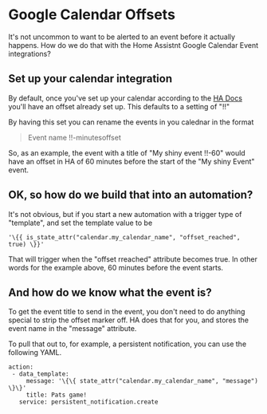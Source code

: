 # Google Calendar Offsets

It's not uncommon to want to be alerted to an event before it actually happens.  How do we do that with the Home Assistnt Google Calendar Event integrations?

## Set up your calendar integration

By default, once you've set up your calendar according to the [HA Docs](https://www.home-assistant.io/integrations/calendar.google/) you'll have an offset already set up.  This defaults to a setting of "!!"

By having this set you can rename the events in you calednar in the format

> Event name !!-minutesoffset

So, as an example, the event with a title of "My shiny event !!-60" would have an offset in HA of 60 minutes before the start of the "My shiny Event" event.

## OK, so how do we build that into an automation?  

It's not obvious, but if you start a new automation with a trigger type of "template", and set the template value to be 

``` '\{{ is_state_attr("calendar.my_calendar_name", "offset_reached", true) \}}' ```

That will trigger when the "offset rreached" attribute becomes true.  In other words for the example above, 60 minutes before the event starts.

## And how do we know what the event is?

To get the event title to send in the event, you don't need to do anything special to strip the offset marker off.  HA does that for you, and stores the event name in the "message" attribute.

To pull that out to, for example, a persistent notification, you can use the following YAML.

```
action:
 - data_template:
     message: '\{\{ state_attr("calendar.my_calendar_name", "message") \}\}'
     title: Pats game!
   service: persistent_notification.create
```
